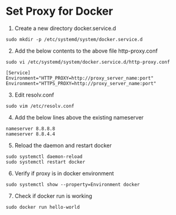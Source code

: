 # Set Proxy for Docker

1. Create a new directory docker.service.d

`sudo mkdir -p /etc/systemd/system/docker.service.d`


2. Add the below contents to the above file http-proxy.conf


`sudo vi /etc/systemd/system/docker.service.d/http-proxy.conf`

```
[Service]
Environment="HTTP_PROXY=http://proxy_server_name:port"
Environment="HTTPS_PROXY=http://proxy_server_name:port"
```

3. Edit resolv.conf 

`sudo vim /etc/resolv.conf`

4.  Add the below lines above the existing nameserver

```
nameserver 8.8.8.8
nameserver 8.8.4.4
```

5. Reload the daemon and restart docker

```
sudo systemctl daemon-reload
sudo systemctl restart docker
```

6. Verify if proxy is in docker environment

`sudo systemctl show --property=Environment docker`


7. Check if docker run is working

`sudo docker run hello-world`

